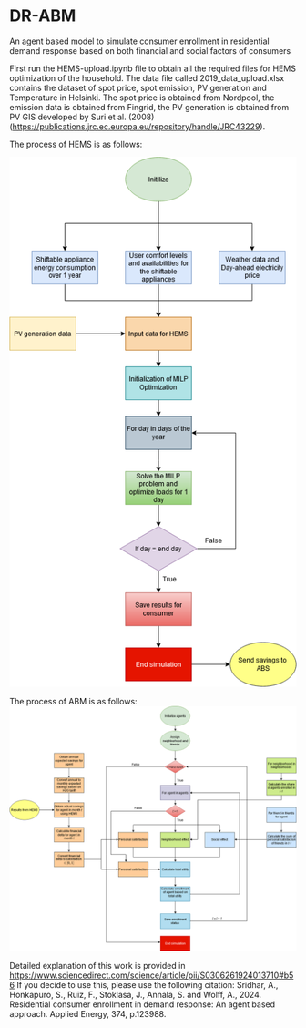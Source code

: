 # DR-ABM
An agent based model to simulate consumer enrollment in residential demand response based on both financial and social factors of consumers

First run the HEMS-upload.ipynb file to obtain all the required files for HEMS optimization of the household. The data file called 2019_data_upload.xlsx contains the dataset of spot price, spot emission, PV generation and Temperature in Helsinki. The spot price is obtained from Nordpool, the emission data is obtained from Fingrid, the PV generation is obtained from PV GIS developed by Suri et al. (2008) (https://publications.jrc.ec.europa.eu/repository/handle/JRC43229). 

The process of HEMS is as follows:

![alt text](HEMS.drawio.png "HEMS operation")


The process of ABM is as follows:
![alt text](ABS.drawio.png "ABM workflow")


Detailed explanation of this work is provided in https://www.sciencedirect.com/science/article/pii/S0306261924013710#b56
If you decide to use this, please use the following citation: Sridhar, A., Honkapuro, S., Ruiz, F., Stoklasa, J., Annala, S. and Wolff, A., 2024. Residential consumer enrollment in demand response: An agent based approach. Applied Energy, 374, p.123988.

